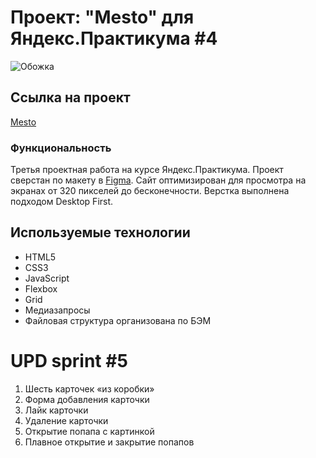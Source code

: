 # Проект: "Mesto" для Яндекс.Практикума #4

![Обожка](https://user-images.githubusercontent.com/69466179/136699124-38c6d7db-75e2-4216-a87b-da5cfec75bd2.png)

## Ссылка на проект

[Mesto](https://airatmm.github.io/mesto)

### Функциональность
Третья проектная работа на курсе Яндекс.Практикума.
Проект сверстан по макету в [Figma](https://www.figma.com/file/2cn9N9jSkmxD84oJik7xL7/JavaScript.-Sprint-4?node-id=0%3A1). Сайт оптимизирован для просмотра на экранах от 320 пикселей до бесконечности. Верстка выполнена подходом Desktop First. 
 
## Используемые технологии

* HTML5
* CSS3
* JavaScript
* Flexbox
* Grid
* Медиазапросы
* Файловая структура организована по БЭМ

# UPD sprint #5

1. Шесть карточек «из коробки»
2. Форма добавления карточки
3. Лайк карточки
4. Удаление карточки
5. Открытие попапа с картинкой
6. Плавное открытие и закрытие попапов
